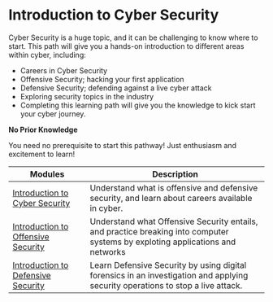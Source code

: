 # Introduction to Cyber Security

Cyber Security is a huge topic, and it can be challenging to know where to start. This path will give you a hands-on introduction to different areas within cyber, including:

- Careers in Cyber Security
- Offensive Security; hacking your first application
- Defensive Security; defending against a live cyber attack
- Exploring security topics in the industry
- Completing this learning path will give you the knowledge to kick start your cyber journey.

**No Prior Knowledge**

You need no prerequisite to start this pathway! Just enthusiasm and excitement to learn!

| Modules                                         | Description
|-----------------------------------------------|----------------------------|
|<a href="https://github.com/CyberSecureAI/THM-Introduction-to-Cyber-Security"> Introduction to Cyber Security </a>  |Understand what is offensive and defensive security, and learn about careers available in cyber.  |
| <a href="https://google.com">Introduction to Offensive Security</a> | Understand what Offensive Security entails, and practice breaking into computer systems by exploting applications and networks|
| <a href="https://google.com">Introduction to Defensive Security</a>        | Learn Defensive Security by using digital forensics in an investigation and applying security operations to stop a live attack.|
